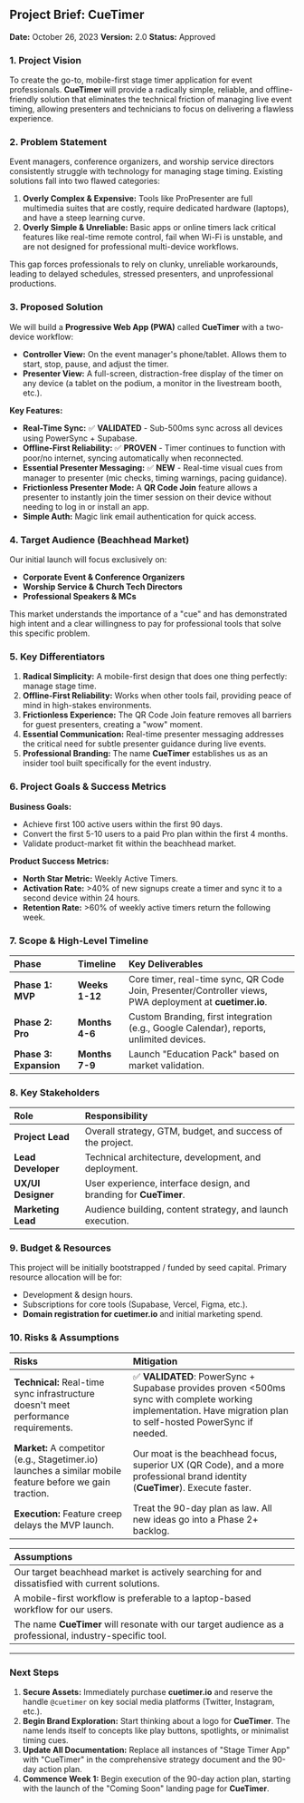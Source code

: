 ## **Project Brief: CueTimer**

**Date:** October 26, 2023 **Version:** 2.0 **Status:** Approved

### 1. Project Vision

To create the go-to, mobile-first stage timer application for event
professionals. **CueTimer** will provide a radically simple, reliable, and
offline-friendly solution that eliminates the technical friction of managing
live event timing, allowing presenters and technicians to focus on delivering a
flawless experience.

### 2. Problem Statement

Event managers, conference organizers, and worship service directors
consistently struggle with technology for managing stage timing. Existing
solutions fall into two flawed categories:

1. **Overly Complex & Expensive:** Tools like ProPresenter are full multimedia
   suites that are costly, require dedicated hardware (laptops), and have a
   steep learning curve.
2. **Overly Simple & Unreliable:** Basic apps or online timers lack critical
   features like real-time remote control, fail when Wi-Fi is unstable, and are
   not designed for professional multi-device workflows.

This gap forces professionals to rely on clunky, unreliable workarounds, leading
to delayed schedules, stressed presenters, and unprofessional productions.

### 3. Proposed Solution

We will build a **Progressive Web App (PWA)** called **CueTimer** with a
two-device workflow:

- **Controller View:** On the event manager's phone/tablet. Allows them to
  start, stop, pause, and adjust the timer.
- **Presenter View:** A full-screen, distraction-free display of the timer on
  any device (a tablet on the podium, a monitor in the livestream booth, etc.).

**Key Features:**

- **Real-Time Sync:** ✅ **VALIDATED** - Sub-500ms sync across all devices using
  PowerSync + Supabase.
- **Offline-First Reliability:** ✅ **PROVEN** - Timer continues to function
  with poor/no internet, syncing automatically when reconnected.
- **Essential Presenter Messaging:** ✅ **NEW** - Real-time visual cues from
  manager to presenter (mic checks, timing warnings, pacing guidance).
- **Frictionless Presenter Mode:** A **QR Code Join** feature allows a presenter
  to instantly join the timer session on their device without needing to log in
  or install an app.
- **Simple Auth:** Magic link email authentication for quick access.

### 4. Target Audience (Beachhead Market)

Our initial launch will focus exclusively on:

- **Corporate Event & Conference Organizers**
- **Worship Service & Church Tech Directors**
- **Professional Speakers & MCs**

This market understands the importance of a "cue" and has demonstrated high
intent and a clear willingness to pay for professional tools that solve this
specific problem.

### 5. Key Differentiators

1. **Radical Simplicity:** A mobile-first design that does one thing perfectly:
   manage stage time.
2. **Offline-First Reliability:** Works when other tools fail, providing peace
   of mind in high-stakes environments.
3. **Frictionless Experience:** The QR Code Join feature removes all barriers
   for guest presenters, creating a "wow" moment.
4. **Essential Communication:** Real-time presenter messaging addresses the
   critical need for subtle presenter guidance during live events.
5. **Professional Branding:** The name **CueTimer** establishes us as an insider
   tool built specifically for the event industry.

### 6. Project Goals & Success Metrics

**Business Goals:**

- Achieve first 100 active users within the first 90 days.
- Convert the first 5-10 users to a paid Pro plan within the first 4 months.
- Validate product-market fit within the beachhead market.

**Product Success Metrics:**

- **North Star Metric:** Weekly Active Timers.
- **Activation Rate:** >40% of new signups create a timer and sync it to a
  second device within 24 hours.
- **Retention Rate:** >60% of weekly active timers return the following week.

### 7. Scope & High-Level Timeline

| Phase                  | Timeline       | Key Deliverables                                                                                         |
| :--------------------- | :------------- | :------------------------------------------------------------------------------------------------------- |
| **Phase 1: MVP**       | **Weeks 1-12** | Core timer, real-time sync, QR Code Join, Presenter/Controller views, PWA deployment at **cuetimer.io**. |
| **Phase 2: Pro**       | **Months 4-6** | Custom Branding, first integration (e.g., Google Calendar), reports, unlimited devices.                  |
| **Phase 3: Expansion** | **Months 7-9** | Launch "Education Pack" based on market validation.                                                      |

### 8. Key Stakeholders

| Role               | Responsibility                                                    |
| :----------------- | :---------------------------------------------------------------- |
| **Project Lead**   | Overall strategy, GTM, budget, and success of the project.        |
| **Lead Developer** | Technical architecture, development, and deployment.              |
| **UX/UI Designer** | User experience, interface design, and branding for **CueTimer**. |
| **Marketing Lead** | Audience building, content strategy, and launch execution.        |

### 9. Budget & Resources

This project will be initially bootstrapped / funded by seed capital. Primary
resource allocation will be for:

- Development & design hours.
- Subscriptions for core tools (Supabase, Vercel, Figma, etc.).
- **Domain registration for cuetimer.io** and initial marketing spend.

### 10. Risks & Assumptions

| Risks                                                                                                     | Mitigation                                                                                                                                                       |
| :-------------------------------------------------------------------------------------------------------- | :--------------------------------------------------------------------------------------------------------------------------------------------------------------- |
| **Technical:** Real-time sync infrastructure doesn't meet performance requirements.                       | ✅ **VALIDATED**: PowerSync + Supabase provides proven <500ms sync with complete working implementation. Have migration plan to self-hosted PowerSync if needed. |
| **Market:** A competitor (e.g., Stagetimer.io) launches a similar mobile feature before we gain traction. | Our moat is the beachhead focus, superior UX (QR Code), and a more professional brand identity (**CueTimer**). Execute faster.                                   |
| **Execution:** Feature creep delays the MVP launch.                                                       | Treat the 90-day plan as law. All new ideas go into a Phase 2+ backlog.                                                                                          |

| Assumptions                                                                                             |
| :------------------------------------------------------------------------------------------------------ |
| Our target beachhead market is actively searching for and dissatisfied with current solutions.          |
| A mobile-first workflow is preferable to a laptop-based workflow for our users.                         |
| The name **CueTimer** will resonate with our target audience as a professional, industry-specific tool. |

---

### **Next Steps**

1. **Secure Assets:** Immediately purchase **cuetimer.io** and reserve the
   handle `@cuetimer` on key social media platforms (Twitter, Instagram, etc.).
2. **Begin Brand Exploration:** Start thinking about a logo for **CueTimer**.
   The name lends itself to concepts like play buttons, spotlights, or
   minimalist timing cues.
3. **Update All Documentation:** Replace all instances of "Stage Timer App" with
   "CueTimer" in the comprehensive strategy document and the 90-day action plan.
4. **Commence Week 1:** Begin execution of the 90-day action plan, starting with
   the launch of the "Coming Soon" landing page for **CueTimer**.
